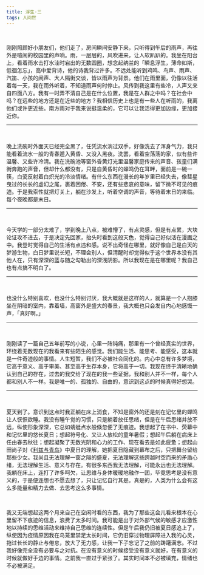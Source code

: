 ```yaml
---
title: 浮生·三
tags: 人间世
---
```


<br/>

刚刚照顾好小朋友们，他们走了，房间瞬间安静下来，只听得到午后的雨声，再往外是喧闹的校园里的声响。雨，一层层的，风吹进来，让人软趴趴的。我坐在阳台上，看着雨水击打水洼时宕出的无数圆圈，想念起纳兰的「瞬息浮生，薄命如斯，低徊怎忘」，高中爱背诗，他的诗我背过许多。不远处能听到鸡鸣、鸟声、雨声、汽笛、小孩的闹声、大人隔街交谈，皆以雨声为背景。他们在雨里面，仍像以往活着每一天，我在雨外听着，不知道雨声何时停止。风传到我这里有些冷，人声又来自四面八方。我有一时弄不清自己是在什么位置，我是在人群之中吗？在社会中吗？在远些的地方还是在近些的地方？我相信历史上也是有一些人在听雨的，我离他们或许更近些。南方雨对于我来说挺温柔的，它可以让我活得更加边缘，更加接近你。

---



<br/>

晚上洗碗时外面天已经完全黑了，任凭流水淌过双手，好像洗去了浑身气力，我只能看着流水一般的青春遁入黄昏、又没入黑夜。洗罢，看着空荡荡的家，似有些许温馨、又些许冷清。我在洗碗池等窗外昏黄灯光里温馨家庭传来的声音、孩童们满街奔跑的声音，但却什么都没有，只是自黄昏时的蝉鸣仍在耳畔，面前是一碗一筷，白瓷反射着白炽光的冷淡情绪。有什么东西在漫长的年岁里已经失去，像彗星曳过的长长的虚幻之尾，裹着困倦、不安，还有些悲哀的意味，留下微不可见的痕迹。于是我索性就把灯关上，躺在沙发上，听着空调的声音，等待着末日的来临。每个夜晚都是末日。

---



<br/>

今天学的一部分太难了，学到晚上八点，被难懵了，有点灵感，但是有点累，大块论证攻不进去，于是决定先回家，抬头时看到这般天色，觉得自己好似活在漫画之中。我登时觉得自己的生活有点违和感。说不出奇怪在哪里，就好像自己是白天的梦游生物，白日梦里说长短，不理会别人，但清醒时却觉得似乎这个世界本没有其他人在，只有深深的蓝与随之勾勒出的深浅阴影。所以我现在是在哪里呢？我自己也有点搞不明白了。

---



<br/>

也没什么特别喜欢，也没什么特别讨厌，我大概就是这样的人，就算是一个人抱膝坐在阴暗的室内，靠着墙，高窗外是盛大的春景，我大概也只会发自内心地感慨一声，「真好啊。」

---



<br/>

刚刚读了一篇自己五年前写的小说，心里一阵钝痛，那里有一个曾经真实的世界，环绕着无数现在的我看来有些陌生的感觉。我们能生活、能思考、能感受，这本就是一件奇迹般的事情。人生短暂，我们不必被社会同化的。内心中总有许多梦境，它高于意义、高于审美、甚至高于生存本身，它将高于一切。我现在终于清晰地确认到自己的存在，过去的我交给了现在的我一些证据，我和别人并不一样，每个人都和别人不一样。我是唯一的、孤独的、自由的，意识到这点的时候真得好想哭。

---

<br/>

夏天到了。意识到这点时我正躺在床上消食，不知是窗外的还是刻在记忆里的蝉鸣让人恹恹欲睡。我没有睡午觉的习惯，只是躺着放任思绪，但是在午后思绪并放不远，纵使形象深深，它总如蜻蜓点水般倏忽便了无痕迹。我想起了在书中、荧幕中和记忆里的悠长夏日；想起符号化、又让人放松的童年暑假；想起午后躺在病床上任由春去秋往；想起凝聚了无数光阴和心力的工作、现在看去是如此疲惫；想起山田尚子对《[利兹与青鸟](https://movie.douban.com/subject/27062637/)》中夏日的理解，她把夏日隐藏到幕布之后，只把舞台留给那些少女。我尚且无法理解一窗之隔的盛夏，无法理解这些跨越时空而来的矛盾心绪，无法理解生活、意义与存在。有很多东西我无法理解，可能永远也无法理解。我躺在床上，连打了许多呵欠，让思维与身体暖暖地融作一团，毕竟思考是没有意义的，于是便连想也不愿去想了，只让记忆自行其是。真是的，人类为什么会有这么多能量和精力去做、去思考这么多事情。

<br/>

我又无端想起这两个月来自己在空闲时看的东西，我为了那些这会儿看来根本在心里留不下痕迹的信息，浪费了太多时间。我可能是出于对外部气候的敏感才应激性地以持续的思维活动来维持自己思维的连续性。但是午后我仍旧被夏日感追上了，纵使因为疫情原因我在鸟笼里禁足太长时间，它仍旧穿过物理屏障进入我的心灵，拖过长长的静止与倦怠，放大了无力感，让我一下子忘记了之前的踌躇满志。不过我好像完全没有必要与之对抗。在没有意义的时候接受没有意义就好，在有意义的时候就做好手边的事情。之前我一直过于紧张了。其实时间本不必被填充，情绪也不必被满足。